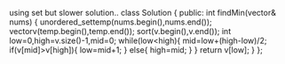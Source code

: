 using set but slower solution..
class Solution {
public:
int findMin(vector<int>& nums) {
unordered_set<int>temp(nums.begin(),nums.end());
vector<int>v(temp.begin(),temp.end());
sort(v.begin(),v.end());
int low=0,high=v.size()-1,mid=0;
while(low<high){
mid=low+(high-low)/2;
if(v[mid]>v[high]){
low=mid+1;
}
else{
high=mid;
}
}
return v[low];
}
};